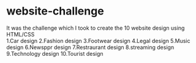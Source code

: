 # website-challenge
It was the challenge which I took to create the 10 website design using HTML/CSS  
1.Car design
2.Fashion design
3.Footwear design
4.Legal design
5.Music design
6.Newsppr design
7.Restraurant design
8.streaming design
9.Technology design
10.Tourist design
